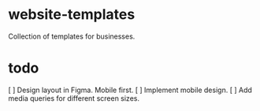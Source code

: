# website-templates

Collection of templates for businesses.

# todo

[ ] Design layout in Figma. Mobile first.
[ ] Implement mobile design.
[ ] Add media queries for different screen sizes.
